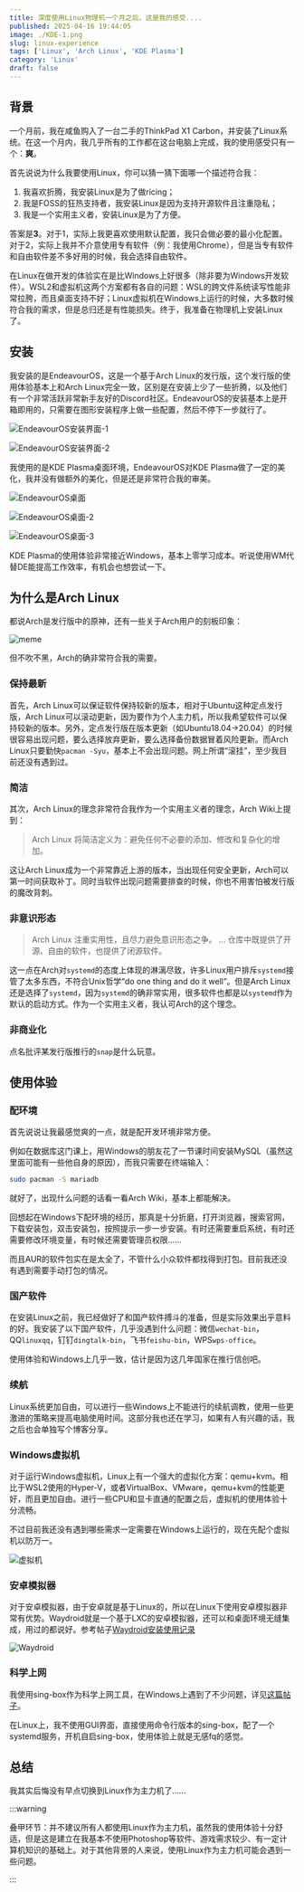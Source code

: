 ```yaml
---
title: 深度使用Linux物理机一个月之后，这是我的感受....
published: 2025-04-16 19:44:05
image: ./KDE-1.png
slug: linux-experience
tags: ['Linux', 'Arch Linux', 'KDE Plasma']
category: 'Linux'
draft: false
---
```


## 背景

一个月前，我在咸鱼购入了一台二手的ThinkPad X1 Carbon，并安装了Linux系统。在这一个月内，我几乎所有的工作都在这台电脑上完成，我的使用感受只有一个：**爽**。

首先说说为什么我要使用Linux，你可以猜一猜下面哪一个描述符合我：

1. 我喜欢折腾，我安装Linux是为了做ricing；
2. 我是FOSS的狂热支持者，我安装Linux是因为支持开源软件且注重隐私；
3. 我是一个实用主义者，安装Linux是为了方便。

答案是**3**。对于1，实际上我更喜欢使用默认配置，我只会做必要的最小化配置。对于2，实际上我并不介意使用专有软件（例：我使用Chrome），但是当专有软件和自由软件差不多好用的时候，我会选择自由软件。

在Linux在做开发的体验实在是比Windows上好很多（除非要为Windows开发软件）。WSL2和虚拟机这两个方案都有各自的问题：WSL的跨文件系统读写性能非常拉胯，而且桌面支持不好；Linux虚拟机在Windows上运行的时候，大多数时候符合我的需求，但是总归还是有性能损失。终于，我准备在物理机上安装Linux了。

## 安装

我安装的是EndeavourOS，这是一个基于Arch Linux的发行版，这个发行版的使用体验基本上和Arch Linux完全一致，区别是在安装上少了一些折腾，以及他们有一个非常活跃非常新手友好的Discord社区。EndeavourOS的安装基本上是开箱即用的，只需要在图形安装程序上做一些配置，然后不停下一步就行了。

![EndeavourOS安装界面-1](./install-1.jpg)

![EndeavourOS安装界面-2](./install-2.jpg)

我使用的是KDE Plasma桌面环境，EndeavourOS对KDE Plasma做了一定的美化，我并没有做额外的美化，但是还是非常符合我的审美。

![EndeavourOS桌面](./KDE-1.png)

![EndeavourOS桌面-2](./KDE-2.png)

![EndeavourOS桌面-3](./KDE-3.png)

KDE Plasma的使用体验非常接近Windows，基本上零学习成本。听说使用WM代替DE能提高工作效率，有机会也想尝试一下。

## 为什么是Arch Linux

都说Arch是发行版中的原神，还有一些关于Arch用户的刻板印象：

![meme](./meme.png)

但不吹不黑，Arch的确非常符合我的需要。

### 保持最新

首先，Arch Linux可以保证软件保持较新的版本，相对于Ubuntu这种定点发行版，Arch Linux可以滚动更新，因为要作为个人主力机，所以我希望软件可以保持较新的版本。另外，定点发行版在版本更新（如Ubuntu18.04->20.04）的时候很容易出现问题，要么选择放弃更新，要么选择备份数据冒着风险更新。而Arch Linux只要勤快`pacman -Syu`，基本上不会出现问题。网上所谓“滚挂”，至少我目前还没有遇到过。

### 简洁

其次，Arch Linux的理念非常符合我作为一个实用主义者的理念，Arch Wiki上提到：


> Arch Linux 将简洁定义为：避免任何不必要的添加、修改和复杂化的增加。

这让Arch Linux成为一个非常靠近上游的版本，当出现任何安全更新，Arch可以第一时间获取补丁。同时当软件出现问题需要排查的时候，你也不用害怕被发行版的魔改背刺。

### 非意识形态


> Arch Linux 注重实用性，且尽力避免意识形态之争。
> ...
> 仓库中既提供了开源、自由的软件，也提供了闭源软件。

这一点在Arch对`systemd`的态度上体现的淋漓尽致，许多Linux用户排斥`systemd`接管了太多东西，不符合Unix哲学“do one thing and do it well”。但是Arch Linux还是选择了`systemd`，因为`systemd`的确非常实用，很多软件也都是以`systemd`作为默认的启动方式。作为一个实用主义者，我认可Arch的这个理念。

### 非商业化

点名批评某发行版推行的`snap`是什么玩意。

## 使用体验

### 配环境

首先说说让我最感觉爽的一点，就是配开发环境非常方便。

例如在数据库这门课上，用Windows的朋友花了一节课时间安装MySQL（虽然这里面可能有一些他自身的原因），而我只需要在终端输入：

```bash
sudo pacman -S mariadb
```

就好了，出现什么问题的话看一看Arch Wiki，基本上都能解决。

回想起在Windows下配环境的经历，那真是十分折磨，打开浏览器，搜索官网，下载安装包，双击安装包，按照提示一步一步安装。有时还需要重启系统，有时还需要修改环境变量，有时候还需要管理员权限......

而且AUR的软件包实在是太全了，不管什么小众软件都找得到打包。目前我还没有遇到需要手动打包的情况。

### 国产软件

在安装Linux之前，我已经做好了和国产软件搏斗的准备，但是实际效果出乎意料的好。我安装了以下国产软件，几乎没遇到什么问题：微信`wechat-bin`，QQ`linuxqq`，钉钉`dingtalk-bin`，飞书`feishu-bin`，WPS`wps-office`。

使用体验和Windows上几乎一致，估计是因为这几年国家在推行信创吧。

### 续航

Linux系统更加自由，可以进行一些Windows上不能进行的续航调教，使用一些更激进的策略来提高电脑使用时间。这部分我也还在学习，如果有人有兴趣的话，我之后也会单独写个博客分享。

### Windows虚拟机

对于运行Windows虚拟机，Linux上有一个强大的虚拟化方案：qemu+kvm。相比于WSL2使用的Hyper-V，或者VirtualBox、VMware，qemu+kvm的性能更好，而且更加自由。进行一些CPU和显卡直通的配置之后，虚拟机的使用体验十分流畅。

不过目前我还没有遇到哪些需求一定需要在Windows上运行的，现在先配个虚拟机以防万一。

![虚拟机](./libvirt.png)

### 安卓模拟器

对于安卓模拟器，由于安卓就是基于Linux的，所以在Linux下使用安卓模拟器非常有优势。Waydroid就是一个基于LXC的安卓模拟器，还可以和桌面环境无缝集成，用过的都说好。参考帖子[Waydroid安装使用记录](https://mill413.github.io/posts/waydroid%E5%AE%89%E8%A3%85%E4%BD%BF%E7%94%A8%E8%AE%B0%E5%BD%95/)

![Waydroid](./waydroid.png)

### 科学上网

我使用sing-box作为科学上网工具，在Windows上遇到了不少问题，详见[这篇帖子](/posts/fix-dns-leak/)。

在Linux上，我不使用GUI界面，直接使用命令行版本的sing-box，配了一个systemd服务，开机自启sing-box，使用体验上就是无感fq的感觉。

## 总结

我其实后悔没有早点切换到Linux作为主力机了......

:::warning

叠甲环节：并不建议所有人都使用Linux作为主力机，虽然我的使用体验十分舒适，但是这是建立在我基本不使用Photoshop等软件、游戏需求较少、有一定计算机知识的基础上。对于其他背景的人来说，使用Linux作为主力机可能会遇到一些问题。

:::